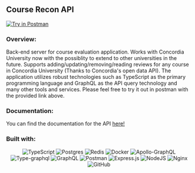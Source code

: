 ## Course Recon API  
[![Try in Postman](https://run.pstmn.io/button.svg)](https://app.getpostman.com/run-collection/16009134-851a9765-e0c2-46c1-9d79-75c877742a3d?action=collection%2Ffork&collection-url=entityId%3D16009134-851a9765-e0c2-46c1-9d79-75c877742a3d%26entityType%3Dcollection%26workspaceId%3D7bec6cac-b1e7-4bea-83dc-324e85650b65#?env%5Bprod%5D=W3sia2V5IjoidXJsIiwidmFsdWUiOiJodHRwczovL2FwaS5jb3Vyc2VyZWNvbi5jb20vZ3JhcGhxbC8iLCJlbmFibGVkIjp0cnVlLCJ0eXBlIjoiZGVmYXVsdCJ9XQ==)


### Overview:                                      
Back-end server for course evaluation application. Works with Concordia University now with the possiblity to extend to other universities in the future. Supports adding/updating/removing/reading reviews for any course in Concordia University (Thanks to Concordia's open data API). The application utilizes robust technologies such as TypeScript as the primary programming language and GraphQL as the API query technology and many other tools and services. Please feel free to try it out in postman with the provided link above. 

### Documentation:
You can find the documentation for the API [here!](https://documenter.getpostman.com/view/16009134/UyxgK8mY)  

### Built with:
<div align="center">
  <img src="https://img.shields.io/badge/typescript-%23007ACC.svg?style=for-the-badge&logo=typescript&logoColor=white" alt="TypeScript"/>
  <img src="https://img.shields.io/badge/postgres-%23316192.svg?style=for-the-badge&logo=postgresql&logoColor=white" alt="Postgres"/>
  <img src="https://img.shields.io/badge/redis-%23DD0031.svg?style=for-the-badge&logo=redis&logoColor=white" alt="Redis"/>
  <img src="https://img.shields.io/badge/docker-%230db7ed.svg?style=for-the-badge&logo=docker&logoColor=white" alt="Docker"/>
  <img src="https://img.shields.io/badge/-ApolloGraphQL-311C87?style=for-the-badge&logo=apollo-graphql" alt="Apollo-GraphQL"/>
  <img src="https://img.shields.io/badge/-TypeGraphQL-%23C04392?style=for-the-badge" alt="Type-graphql"/>
  <img src="https://img.shields.io/badge/-GraphQL-E10098?style=for-the-badge&logo=graphql&logoColor=white" alt="GraphQL"/>
  <img src="https://img.shields.io/badge/Postman-FF6C37?style=for-the-badge&logo=postman&logoColor=white" alt="Postman"/>
  <img src="https://img.shields.io/badge/express.js-%23404d59.svg?style=for-the-badge&logo=express&logoColor=%2361DAFB" alt="Express.js"/>
  <img src="https://img.shields.io/badge/node.js-6DA55F?style=for-the-badge&logo=node.js&logoColor=white" alt="NodeJS"/>
  <img src="https://img.shields.io/badge/nginx-%23009639.svg?style=for-the-badge&logo=nginx&logoColor=white" alt="Nginx"/>
  <img src="https://img.shields.io/badge/github-%23121011.svg?style=for-the-badge&logo=github&logoColor=white" alt="GitHub"/>
</div>

<!-- - TypeScript 
- GraphQL
- TypeOrm
- Apollo
- PostgreSQL
- Docker -->


